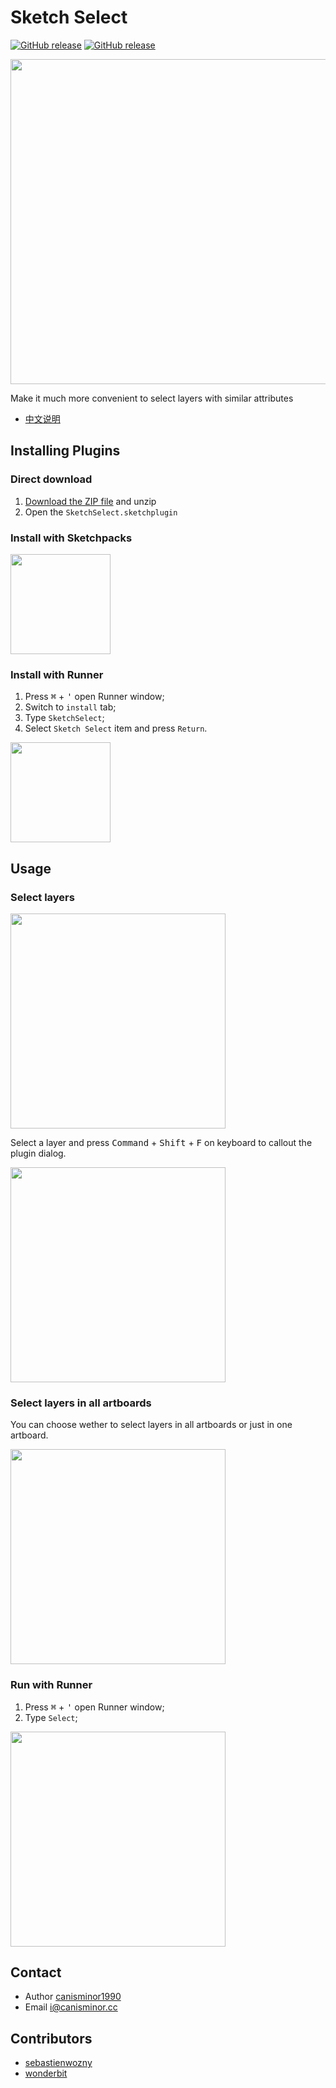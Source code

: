 # Sketch Select

[![GitHub release](https://img.shields.io/github/release/canisminor1990/sketch-select.svg?maxAge=2592000)](https://github.com/canisminor1990/sketch-select/releases) 
[![GitHub release](https://img.shields.io/badge/Works%20with-Sketch%20Runner-blue.svg?colorB=308ADF)](http://bit.ly/SketchRunnerWebsite)

<img src="https://raw.githubusercontent.com/canisminor1990/sketch-select/master/src/Img/rm-banner.png" width="520">

Make it much more convenient to select layers with similar attributes

- [中文说明](README_zh.md)

## Installing Plugins

### Direct download

1. [Download the ZIP file](https://github.com/canisminor1990/sketch-select/archive/master.zip) and unzip
2. Open the `SketchSelect.sketchplugin`

### Install with Sketchpacks

<a href="https://sketchpacks.com/canisminor1990/sketch-select/install"><img src="https://sketchpacks-com.s3.amazonaws.com/assets/badges/sketchpacks-badge-install.png" width="160"></a>

### Install with Runner

1. Press <kbd>⌘</kbd> + <kbd>'</kbd> open Runner window;
2. Switch to `install` tab;
3. Type `SketchSelect`;
4. Select `Sketch Select` item and press `Return`.

<a href="http://sketchrunner.com/"><img src="http://bit.ly/RunnerBadgeBlue" width="160"></a>

## Usage

### Select layers

<img src="https://raw.githubusercontent.com/canisminor1990/sketch-select/master/src/Img/rm-dialog.png" width="344">

Select a layer and press <kbd>Command</kbd> + <kbd>Shift</kbd> + <kbd>F</kbd> on keyboard to callout the plugin dialog.

<img src="https://raw.githubusercontent.com/canisminor1990/sketch-select/master/src/Img/rm-shortkey.png" width="344">

### Select layers in all artboards

You can choose wether to select layers in all artboards or just in one artboard.

<img src="https://raw.githubusercontent.com/canisminor1990/sketch-select/master/src/Img/rm-option.png" width="344">

### Run with Runner

1. Press <kbd>⌘</kbd> + <kbd>'</kbd> open Runner window;
2. Type `Select`;

<img src="https://raw.githubusercontent.com/canisminor1990/sketch-select/master/src/Img/rm-run.png" width="344">


## Contact

* Author [canisminor1990](https://github.com/canisminor1990)
* Email <i@canisminor.cc>

## Contributors

* [sebastienwozny](https://github.com/sebastienwozny)
* [wonderbit](https://github.com/wonderbit/sketch-select-similar-layers)
